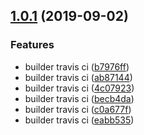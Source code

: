 ## [1.0.1](https://github.com/les-lee/webpack4Util/compare/eabb535...v1.0.1) (2019-09-02)


### Features

* builder travis ci ([b7976ff](https://github.com/les-lee/webpack4Util/commit/b7976ff))
* builder travis ci ([ab87144](https://github.com/les-lee/webpack4Util/commit/ab87144))
* builder travis ci ([4c07923](https://github.com/les-lee/webpack4Util/commit/4c07923))
* builder travis ci ([becb4da](https://github.com/les-lee/webpack4Util/commit/becb4da))
* builder travis ci ([c0a677f](https://github.com/les-lee/webpack4Util/commit/c0a677f))
* builder travis ci ([eabb535](https://github.com/les-lee/webpack4Util/commit/eabb535))



